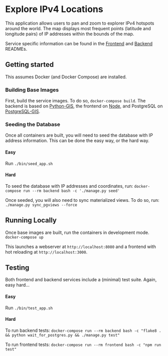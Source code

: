 # Explore IPv4 Locations
This application allows users to pan and zoom to explorer IPv4 hotspots around
the world. The map displays most frequent points (latitude and longitude pairs)
of IP addresses within the bounds of the map.

Service specific information can be found in the [Frontend](./client/README.md)
and [Backend](./server/README.md) READMEs.

## Getting started
This assumes Docker (and Docker Compose) are installed.

### Building Base Images
First, build the service images. To do so, `docker-compose build`. The backend
is based on [Python-GIS](https://hub.docker.com/r/dkrichards86/python-gis),
the frontend on [Node](https://hub.docker.com/_/node/), and PostgreSQL on
[PostgreSQL-GIS](https://hub.docker.com/r/dkrichards86/postgres-gis).

### Seeding the Database
Once all containers are built, you will need to seed the database with IP address
information. This can be done the easy way, or the hard way.

#### Easy
Run `./bin/seed_app.sh`

#### Hard
To seed the database with IP addresses and coordinates, run: `docker-compose run --rm backend bash -c './manage.py seed'`

Once seeded, you will also need to sync materialized views. To do so, run: `./manage.py sync_pgviews --force`

## Running Locally
Once base images are built, run the containers in development mode.
`docker-compose up`

This launches a webserver at `http://localhost:8080` and a frontend with hot reloading
at `http://localhost:3000`.

## Testing
Both frontend and backend services include a (minimal) test suite. Again, easy hard...

#### Easy
Run `./bin/test_app.sh`

#### Hard
To run backend tests: `docker-compose run --rm backend bash -c "flake8 . && python wait_for_postgres.py && ./manage.py test"`

To run frontend tests: `docker-compose run --rm frontend bash -c "npm run test"`
